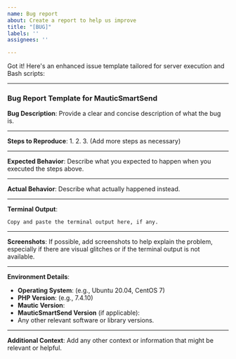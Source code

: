 ```yaml
---
name: Bug report
about: Create a report to help us improve
title: "[BUG]"
labels: ''
assignees: ''

---
```


Got it! Here's an enhanced issue template tailored for server execution and Bash scripts:

---

### Bug Report Template for MauticSmartSend

**Bug Description**:
Provide a clear and concise description of what the bug is.

---

**Steps to Reproduce**:
1. 
2. 
3. 
(Add more steps as necessary)

---

**Expected Behavior**:
Describe what you expected to happen when you executed the steps above.

---

**Actual Behavior**:
Describe what actually happened instead.

---

**Terminal Output**:
```
Copy and paste the terminal output here, if any.
```

---

**Screenshots**:
If possible, add screenshots to help explain the problem, especially if there are visual glitches or if the terminal output is not available.

---

**Environment Details**:
- **Operating System**: (e.g., Ubuntu 20.04, CentOS 7)
- **PHP Version**: (e.g., 7.4.10)
- **Mautic Version**: 
- **MauticSmartSend Version** (if applicable): 
- Any other relevant software or library versions.

---

**Additional Context**:
Add any other context or information that might be relevant or helpful.

